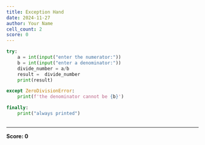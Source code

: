 ```yaml
---
title: Exception Hand
date: 2024-11-27
author: Your Name
cell_count: 2
score: 0
---
```


```python
try:
    a = int(input("enter the numerator:")) 
    b = int(input("enter a denominator:"))
    divide_number = a/b
    result =  divide_number
    print(result)

except ZeroDivisionError:
    print(f'the denominator cannot be {b}')

finally:
    print("always printed")
```


```python

```


---
**Score: 0**
